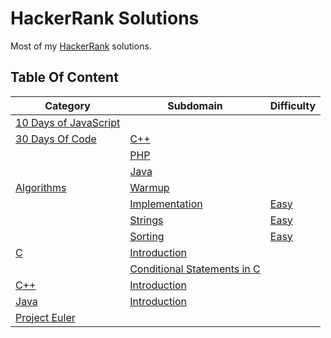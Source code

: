 # HackerRank Solutions

Most of my [HackerRank](https://www.hackerrank.com/wolfthread) solutions.

## Table Of Content

| Category                                       | Subdomain                                                  | Difficulty                             |
| ---------------------------------------------- | ---------------------------------------------------------- | -------------------------------------- |
| [10 Days of JavaScript](10-days-of-javascript) |                                                            |                                        |
| [30 Days Of Code](30-days-of-code)             | [C++](30-days-of-code/cpp)                                 |                                        |
|                                                | [PHP](30-days-of-code/php)                                 |                                        |
|                                                | [Java](30-days-of-code/java)                               |                                        |
| [Algorithms](algorithms)                       | [Warmup](algorithms/warmup)                                |                                        |
|                                                | [Implementation](algorithms/implementation)                | [Easy](algorithms/implementation/easy) |
|                                                | [Strings](algorithms/strings)                              | [Easy](algorithms/strings/easy)        |
|                                                | [Sorting](algorithms/sorting)                              | [Easy](algorithms/sorting/easy)        |
| [C](c)                                         | [Introduction](c/introduction)                             |                                        |
|                                                | [Conditional Statements in C](conditional-statements-in-c) |                                        |
| [C++](cpp)                                     | [Introduction](cpp/introduction)                           |                                        |
| [Java](java)                                   | [Introduction](java/introduction)                          |                                        |
| [Project Euler](project-euler)                 |                                                            |                                        |
